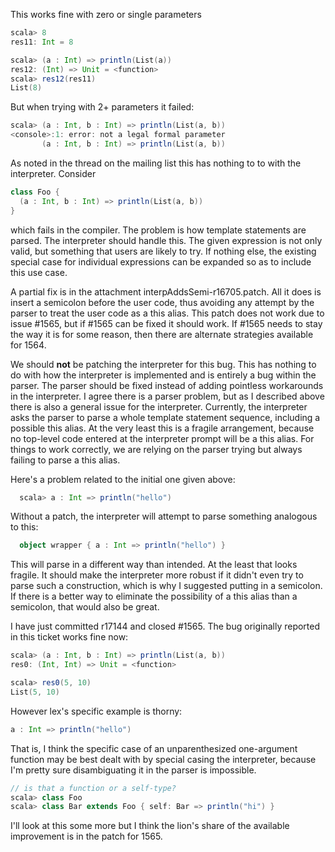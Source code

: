 This works fine with zero or single parameters
```scala
scala> 8
res11: Int = 8

scala> (a : Int) => println(List(a)) 
res12: (Int) => Unit = <function>
scala> res12(res11)
List(8)
```

But when trying with 2+ parameters it failed:
```scala
scala> (a : Int, b : Int) => println(List(a, b))
<console>:1: error: not a legal formal parameter
       (a : Int, b : Int) => println(List(a, b))
```
As noted in the thread on the mailing list this has nothing to to with the interpreter.  Consider
```scala
class Foo {
  (a : Int, b : Int) => println(List(a, b))
}
```
which fails in the compiler.  The problem is how template statements are parsed.
The interpreter should handle this.  The given expression is not only valid, but something that users are likely to try.  If nothing else, the existing special case for individual expressions can be expanded so as to include this use case.

A partial fix is in the attachment interpAddsSemi-r16705.patch.  All it does is insert a semicolon before the user code, thus avoiding any attempt by the parser to treat the user code as a this alias.  This patch does not work due to issue #1565, but if #1565 can be fixed it should work.  If #1565 needs to stay the way it is for some reason, then there are alternate strategies available for 1564.

We should **not** be patching the interpreter for this bug.  This has nothing to do with how the interpreter is implemented and is entirely a bug within the parser.  The parser should be fixed instead of adding pointless workarounds in the interpreter.
I agree there is a parser problem, but as I described above there is also a general issue for the interpreter.  Currently, the interpreter asks the parser to parse a whole template statement sequence, including a possible this alias.  At the very least this is a fragile arrangement, because no top-level code entered at the interpreter prompt will be a this alias.  For things to work correctly, we are relying on the parser trying but always failing to parse a this alias.

Here's a problem related to the initial one given above:
```scala
  scala> a : Int => println("hello")
```
Without a patch, the interpreter will attempt to parse something analogous to this:
```scala
  object wrapper { a : Int => println("hello") }
```
This will parse in a different way than intended.  At the least that looks fragile.  It should make the interpreter more robust if it didn't even try to parse such a construction, which is why I suggested putting in a semicolon.  If there is a better way to eliminate the possibility of a this alias than a semicolon, that would also be great.

I have just committed r17144 and closed #1565.  The bug originally reported in this ticket works fine now:
```scala
scala> (a : Int, b : Int) => println(List(a, b))
res0: (Int, Int) => Unit = <function>

scala> res0(5, 10)
List(5, 10)
```
However lex's specific example is thorny:
```scala
a : Int => println("hello")
```
That is, I think the specific case of an unparenthesized one-argument function may be best dealt with by special casing the interpreter, because I'm pretty sure disambiguating it in the parser is impossible.
```scala
// is that a function or a self-type? 
scala> class Foo
scala> class Bar extends Foo { self: Bar => println("hi") }
```
I'll look at this some more but I think the lion's share of the available improvement is in the patch for 1565.
